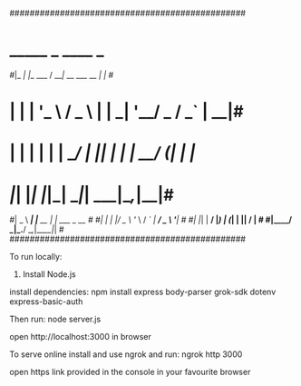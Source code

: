###############################################
# _____ _             ____                _   #
#|_   _| |__   ___   / ___|_ __ ___  __ _| |_ #
#  | | | '_ \ / _ \ | |  _| '__/ _ \/ _` | __|#
#  | | | | | |  __/ | |_| | | |  __/ (_| | |_ #
# _|_| |_| |_|\___|  \____|_|  \___|\__,_|\__|#
#|  _ \  ___| |__   __ _| |_ ___ _ __         #
#| | | |/ _ \ '_ \ / _` | __/ _ \ '__|        #
#| |_| |  __/ |_) | (_| | ||  __/ |           #
#|____/ \___|_.__/ \__,_|\__\___|_|           #
###############################################

To run locally:
1. Install Node.js

install dependencies:
npm install express body-parser grok-sdk dotenv express-basic-auth


Then run:
node server.js

open http://localhost:3000 in browser

To serve online install and use ngrok
and run:
ngrok http 3000

open https link provided in the console in your favourite browser
```

